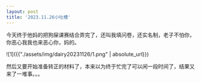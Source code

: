 ```yaml
---
layout: post
title: '2023.11.26小吐槽'
---
```


今天终于他妈的把狗屎课赛结合弄完了，还叫我填问卷，还实名制，老子不怕你，你恶心我我也来恶心你，妈的。

![1]({{"./assets/img/dairy20231126/1.png" | absolute_url}})

然后又要开始准备转正的材料了，本来以为终于忙完了可以闲一段时间了，结果又来了一堆事。。。